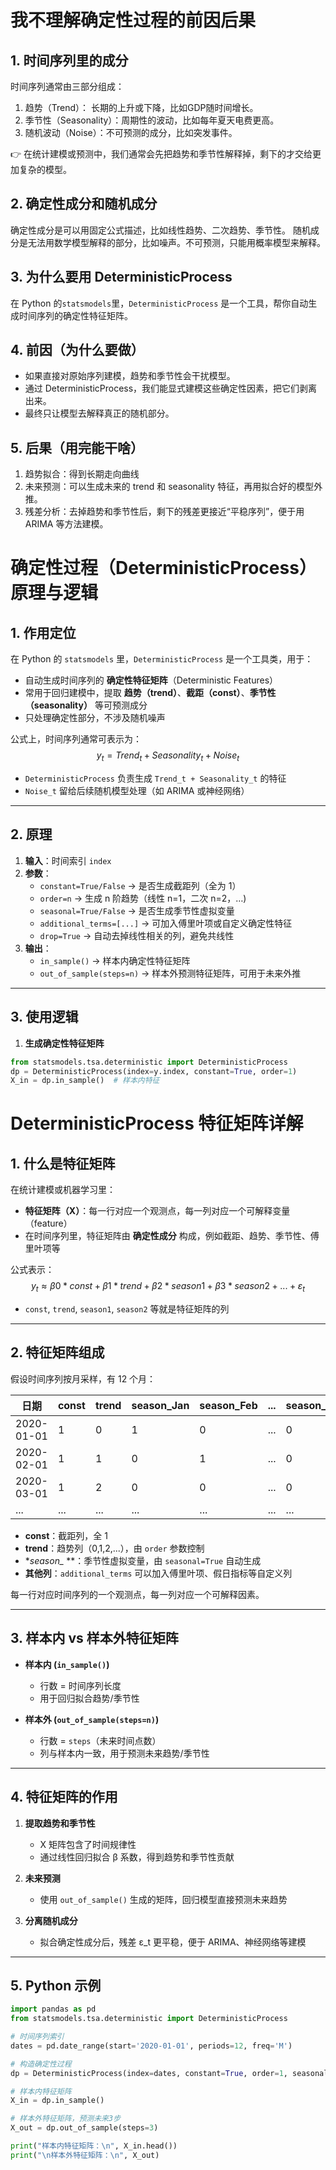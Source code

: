 # 我不理解确定性过程的前因后果

## 1. 时间序列里的成分
时间序列通常由三部分组成：
1. 趋势（Trend）： 长期的上升或下降，比如GDP随时间增长。
2. 季节性（Seasonality）：周期性的波动，比如每年夏天电费更高。
3. 随机波动（Noise）：不可预测的成分，比如突发事件。

👉 在统计建模或预测中，我们通常会先把趋势和季节性解释掉，剩下的才交给更加复杂的模型。

## 2. 确定性成分和随机成分
确定性成分是可以用固定公式描述，比如线性趋势、二次趋势、季节性。
随机成分是无法用数学模型解释的部分，比如噪声。不可预测，只能用概率模型来解释。

## 3. 为什么要用 DeterministicProcess
在 Python 的` statsmodels `里，`DeterministicProcess` 是一个工具，帮你自动生成时间序列的确定性特征矩阵。

## 4. 前因（为什么要做）
- 如果直接对原始序列建模，趋势和季节性会干扰模型。
- 通过 DeterministicProcess，我们能显式建模这些确定性因素，把它们剥离出来。
- 最终只让模型去解释真正的随机部分。

## 5. 后果（用完能干啥）
1. 趋势拟合：得到长期走向曲线
2. 未来预测：可以生成未来的 trend 和 seasonality 特征，再用拟合好的模型外推。
3. 残差分析：去掉趋势和季节性后，剩下的残差更接近“平稳序列”，便于用 ARIMA 等方法建模。

# 确定性过程（DeterministicProcess）原理与逻辑

## 1. 作用定位

在 Python 的 `statsmodels` 里，`DeterministicProcess` 是一个工具类，用于：

- 自动生成时间序列的 **确定性特征矩阵**（Deterministic Features）  
- 常用于回归建模中，提取 **趋势（trend）**、**截距（const）**、**季节性（seasonality）** 等可预测成分  
- 只处理确定性部分，不涉及随机噪声

公式上，时间序列通常可表示为：
$$ y_t = Trend_t + Seasonality_t + Noise_t $$


- `DeterministicProcess` 负责生成 `Trend_t + Seasonality_t` 的特征  
- `Noise_t` 留给后续随机模型处理（如 ARIMA 或神经网络）

---

## 2. 原理

1. **输入**：时间索引 `index`  
2. **参数**：
   - `constant=True/False` → 是否生成截距列（全为 1）  
   - `order=n` → 生成 n 阶趋势（线性 n=1，二次 n=2，…)  
   - `seasonal=True/False` → 是否生成季节性虚拟变量  
   - `additional_terms=[...]` → 可加入傅里叶项或自定义确定性特征  
   - `drop=True` → 自动去掉线性相关的列，避免共线性  
3. **输出**：
   - `in_sample()` → 样本内确定性特征矩阵  
   - `out_of_sample(steps=n)` → 样本外预测特征矩阵，可用于未来外推

---

## 3. 使用逻辑

1. **生成确定性特征矩阵**

```python
from statsmodels.tsa.deterministic import DeterministicProcess
dp = DeterministicProcess(index=y.index, constant=True, order=1)
X_in = dp.in_sample()  # 样本内特征
```

# DeterministicProcess 特征矩阵详解

## 1. 什么是特征矩阵

在统计建模或机器学习里：

- **特征矩阵（X）**：每一行对应一个观测点，每一列对应一个可解释变量（feature）  
- 在时间序列里，特征矩阵由 **确定性成分** 构成，例如截距、趋势、季节性、傅里叶项等  

公式表示：
$$ y_t ≈ β0 * const + β1 * trend + β2 * season1 + β3 * season2 + ... + ε_t $$

- `const`, `trend`, `season1`, `season2` 等就是特征矩阵的列

---

## 2. 特征矩阵组成

假设时间序列按月采样，有 12 个月：

| 日期       | const | trend | season_Jan | season_Feb | ... | season_Dec |
|------------|-------|-------|------------|------------|-----|------------|
| 2020-01-01 | 1     | 0     | 1          | 0          | ... | 0          |
| 2020-02-01 | 1     | 1     | 0          | 1          | ... | 0          |
| 2020-03-01 | 1     | 2     | 0          | 0          | ... | 0          |
| ...        | ...   | ...   | ...        | ...        | ... | ...        |

- **const**：截距列，全 1  
- **trend**：趋势列（0,1,2,...），由 `order` 参数控制  
- **season_* **：季节性虚拟变量，由 `seasonal=True` 自动生成  
- **其他列**：`additional_terms` 可以加入傅里叶项、假日指标等自定义列  

每一行对应时间序列的一个观测点，每一列对应一个可解释因素。

---

## 3. 样本内 vs 样本外特征矩阵

- **样本内 (`in_sample()`)**  
  - 行数 = 时间序列长度  
  - 用于回归拟合趋势/季节性  

- **样本外 (`out_of_sample(steps=n)`)**  
  - 行数 = `steps`（未来时间点数）  
  - 列与样本内一致，用于预测未来趋势/季节性  

---

## 4. 特征矩阵的作用

1. **提取趋势和季节性**  
   - X 矩阵包含了时间规律性  
   - 通过线性回归拟合 β 系数，得到趋势和季节性贡献  

2. **未来预测**  
   - 使用 `out_of_sample()` 生成的矩阵，回归模型直接预测未来趋势  

3. **分离随机成分**  
   - 拟合确定性成分后，残差 ε_t 更平稳，便于 ARIMA、神经网络等建模  

---

## 5. Python 示例

```python
import pandas as pd
from statsmodels.tsa.deterministic import DeterministicProcess

# 时间序列索引
dates = pd.date_range(start='2020-01-01', periods=12, freq='M')

# 构造确定性过程
dp = DeterministicProcess(index=dates, constant=True, order=1, seasonal=True)

# 样本内特征矩阵
X_in = dp.in_sample()

# 样本外特征矩阵，预测未来3步
X_out = dp.out_of_sample(steps=3)

print("样本内特征矩阵：\n", X_in.head())
print("\n样本外特征矩阵：\n", X_out)

```